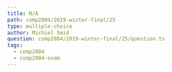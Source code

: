 ```yaml
---
title: N/A
path: comp2804/2019-winter-final/25
type: multiple-choice
author: Michiel Smid
question: comp2804/2019-winter-final/25/question.ts
tags:
  - comp2804
  - comp2804-exam
---
```

